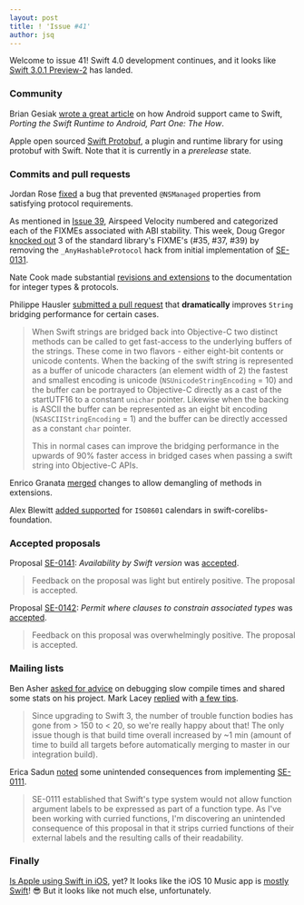 ```yaml
---
layout: post
title: ! 'Issue #41'
author: jsq
---
```


Welcome to issue 41! Swift 4.0 development continues, and it looks like [Swift 3.0.1 Preview-2](https://github.com/apple/swift/releases/tag/swift-3.0.1-PREVIEW-2) has landed.

<!--excerpt-->

### Community

Brian Gesiak [wrote a great article](http://modocache.io/how-to-port-the-swift-runtime-to-android) on how Android support came to Swift, *Porting the Swift Runtime to Android, Part One: The How*.

Apple open sourced [Swift Protobuf](https://github.com/apple/swift-protobuf), a plugin and runtime library for using protobuf with Swift. Note that it is currently in a *prerelease* state.

### Commits and pull requests

Jordan Rose [fixed](https://github.com/apple/swift/pull/5141) a bug that prevented `@NSManaged` properties from satisfying protocol requirements.

As mentioned in [Issue 39](/issue-39/), Airspeed Velocity numbered and categorized each of the FIXMEs associated with ABI stability. This week, Doug Gregor [knocked out](https://github.com/apple/swift/pull/5132) 3 of the standard library's FIXME's (#35, #37, #39) by removing the `_AnyHashableProtocol` hack from initial implementation of [SE-0131](https://github.com/apple/swift-evolution/blob/master/proposals/0131-anyhashable.md).

Nate Cook made substantial [revisions and extensions](https://github.com/apple/swift/pull/5083) to the documentation for integer types & protocols.

Philippe Hausler [submitted a pull request](https://github.com/apple/swift/pull/5071) that **dramatically** improves `String` bridging performance for certain cases.

> When Swift strings are bridged back into Objective-C two distinct methods can be called to get fast-access to the underlying buffers of the strings. These come in two flavors - either eight-bit contents or unicode contents. When the backing of the swift string is represented as a buffer of unicode characters (an element width of 2) the fastest and smallest encoding is unicode (`NSUnicodeStringEncoding` = 10) and the buffer can be portrayed to Objective-C directly as a cast of the startUTF16 to a constant `unichar` pointer. Likewise when the backing is ASCII the buffer can be represented as an eight bit encoding (`NSASCIIStringEncoding` = 1) and the buffer can be directly accessed as a constant `char` pointer.
>
> This in normal cases can improve the bridging performance in the upwards of 90% faster access in bridged cases when passing a swift string into Objective-C APIs.

Enrico Granata [merged](https://github.com/apple/swift/pull/5133) changes to allow demangling of methods in extensions.

Alex Blewitt [added supported](https://github.com/apple/swift-corelibs-foundation/pull/667) for `ISO8601` calendars in swift-corelibs-foundation.

### Accepted proposals

Proposal [SE-0141](https://github.com/apple/swift-evolution/blob/master/proposals/0141-available-by-swift-version.md): *Availability by Swift version* was [accepted](https://lists.swift.org/pipermail/swift-evolution-announce/2016-October/000289.html).

> Feedback on the proposal was light but entirely positive. The proposal is accepted.

Proposal [SE-0142](https://github.com/apple/swift-evolution/blob/master/proposals/0142-associated-types-constraints.md): *Permit where clauses to constrain associated types* was [accepted](https://lists.swift.org/pipermail/swift-evolution-announce/2016-October/000290.html).

> Feedback on this proposal was overwhelmingly positive. The proposal is accepted.

### Mailing lists

Ben Asher [asked for advice](https://lists.swift.org/pipermail/swift-dev/Week-of-Mon-20161003/003099.html) on debugging slow compile times and shared some stats on his project. Mark Lacey [replied](https://lists.swift.org/pipermail/swift-dev/Week-of-Mon-20161003/003103.html) with [a few tips](https://lists.swift.org/pipermail/swift-dev/Week-of-Mon-20161003/003110.html).

> Since upgrading to Swift 3, the number of trouble function bodies has gone from > 150 to < 20, so we're really happy about that! The only issue though is that build time overall increased by ~1 min (amount of time to build all targets before automatically merging to master in our integration build).

Erica Sadun [noted](https://lists.swift.org/pipermail/swift-evolution/Week-of-Mon-20161003/027566.html) some unintended consequences from implementing [SE-0111](https://github.com/apple/swift-evolution/blob/master/proposals/0111-remove-arg-label-type-significance.md).

> SE-0111 established that Swift's type system would not allow function argument labels to be expressed as part of a function type. As I've been working with curried functions, I'm discovering an unintended consequence of this proposal in that it strips curried functions of their external labels and the resulting calls of their readability.

### Finally

[Is Apple using Swift in iOS](https://medium.com/ios-os-x-development/is-apple-using-swift-4a6c80f74599#.upb3embbg), yet? It looks like the iOS 10 Music app is [mostly Swift](https://twitter.com/stroughtonsmith/status/783669525594210309)! 😎 But it looks like not much else, unfortunately.
